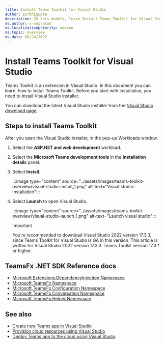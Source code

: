```yaml
---
title: Install Teams Toolkit for Visual Studio
author: surbhigupta
description: In this module, learn Install Teams Toolkit for Visual Studio
ms.author: v-amprasad
ms.localizationpriority: medium
ms.topic: overview
ms.date: 05/24/2022
---
```


# Install Teams Toolkit for Visual Studio

Teams Toolkit is an extension in Visual Studio. In this document you can learn, how to install Teams Toolkit. Before you start with installation, you need to install Visual Studio installer.

You can download the latest Visual Studio installer from the [Visual Studio download page](https://visualstudio.microsoft.com/vs/preview/).

## Steps to install Teams Toolkit

After you open the Visual Studio installer, in the pop-up Workloads window.

1. Select the **ASP.NET and web development** workload.
1. Select the **Microsoft Teams development tools** in the **Installation details** panel.
1. Select **Install**.

   :::image type="content" source="../assets/images/teams-toolkit-overview/visual-studio-install_1.png" alt-text="Visual studio-installation":::

1. Select **Launch** to open Visual Studio.

    :::image type="content" source="../assets/images/teams-toolkit-overview/visual-studio-launch_1.png" alt-text="Launch visual studio":::

   > [!IMPORTANT]
   > You're recommended to download Visual Studio 2022 version 17.3.3, since Teams Toolkit for Visual Studio is GA in this version. This article is written for Visual Studio 2022 version 17.3.3. Teams Toolkit version 17.3.* or higher.

## TeamsFx .NET SDK Reference docs

* [Microsoft.Extensions.DependencyInjection Namespace](/../dotnet/api/Microsoft.Extensions.DependencyInjection)
* [Microsoft.TeamsFx Namespace](/../dotnet/api/Microsoft.TeamsFx)
* [Microsoft.TeamsFx.Configuration Namespace](/../dotnet/api/Microsoft.TeamsFx.Configuration)
* [Microsoft.TeamsFx.Conversation Namespace](/../dotnet/api/Microsoft.TeamsFx.Conversation)
* [Microsoft.TeamsFx.Helper Namespace](/../dotnet/api/Microsoft.TeamsFx.Helper)

## See also

* [Create new Teams app in Visual Studio](create-new-teams-app-for-Visual-Studio.md)
* [Provision cloud resources using Visual Studio](provision-cloud-resources.md)
* [Deploy Teams app to the cloud using Visual Studio](deploy-teams-app.md)
